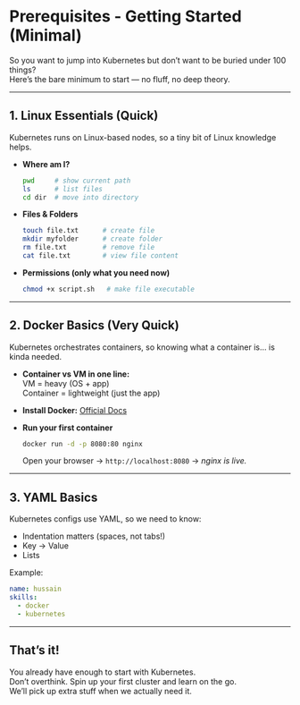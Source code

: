 # Prerequisites - Getting Started (Minimal)

So you want to jump into Kubernetes but don’t want to be buried under 100 things?  
Here’s the bare minimum to start — no fluff, no deep theory.  

---

## 1. Linux Essentials (Quick)

Kubernetes runs on Linux-based nodes, so a tiny bit of Linux knowledge helps.

- **Where am I?**
  ```bash
  pwd     # show current path
  ls      # list files
  cd dir  # move into directory
  ```

- **Files & Folders**
  ```bash
  touch file.txt      # create file
  mkdir myfolder      # create folder
  rm file.txt         # remove file
  cat file.txt        # view file content
  ```

- **Permissions (only what you need now)**
  ```bash
  chmod +x script.sh   # make file executable
  ```

---

## 2. Docker Basics (Very Quick)

Kubernetes orchestrates containers, so knowing what a container is… is kinda needed.

- **Container vs VM in one line:**  
  VM = heavy (OS + app)  
  Container = lightweight (just the app)

- **Install Docker:** [Official Docs](https://docs.docker.com/get-docker/)

- **Run your first container**
  ```bash
  docker run -d -p 8080:80 nginx
  ```
  Open your browser → `http://localhost:8080` → *nginx is live.*

---

## 3. YAML Basics

Kubernetes configs use YAML, so we need to know:

- Indentation matters (spaces, not tabs!)
- Key → Value
- Lists

Example:
```yaml
name: hussain
skills:
  - docker
  - kubernetes
```

---

## That’s it!

You already have enough to start with Kubernetes.  
Don’t overthink. Spin up your first cluster and learn on the go.  
We’ll pick up extra stuff when we actually need it.
